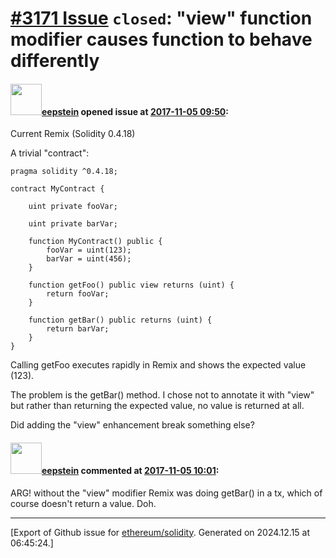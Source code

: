 # [\#3171 Issue](https://github.com/ethereum/solidity/issues/3171) `closed`: "view" function modifier causes function to behave differently

#### <img src="https://avatars.githubusercontent.com/u/3422531?u=77dd408cea4002a4e21d32a24ceba0742cca8dba&v=4" width="50">[eepstein](https://github.com/eepstein) opened issue at [2017-11-05 09:50](https://github.com/ethereum/solidity/issues/3171):

Current Remix (Solidity 0.4.18)

A trivial "contract":

```
pragma solidity ^0.4.18;

contract MyContract {

    uint private fooVar;

    uint private barVar;

    function MyContract() public {
        fooVar = uint(123);
        barVar = uint(456);
    }

    function getFoo() public view returns (uint) {
        return fooVar;
    }

    function getBar() public returns (uint) {
        return barVar;
    }
}
```

Calling getFoo executes rapidly in Remix and shows the expected value (123).

The problem is the getBar() method.  I chose not to annotate it with "view" but rather than returning the expected value, no value is returned at all.

Did adding the "view" enhancement break something else?



#### <img src="https://avatars.githubusercontent.com/u/3422531?u=77dd408cea4002a4e21d32a24ceba0742cca8dba&v=4" width="50">[eepstein](https://github.com/eepstein) commented at [2017-11-05 10:01](https://github.com/ethereum/solidity/issues/3171#issuecomment-341961552):

ARG!  without the "view" modifier Remix was doing getBar() in a tx, which of course doesn't return a value.  Doh.


-------------------------------------------------------------------------------



[Export of Github issue for [ethereum/solidity](https://github.com/ethereum/solidity). Generated on 2024.12.15 at 06:45:24.]
